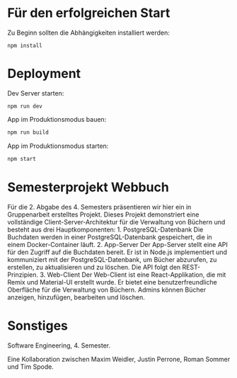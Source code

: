 <h1> Für den erfolgreichen Start </h1>

Zu Beginn sollten die Abhängigkeiten installiert werden:

```shellscript
npm install
```

<h1> Deployment </h1>
 Dev Server starten:
 
```shellscript
npm run dev
```

App im Produktionsmodus bauen:

```sh
npm run build
```

App im Produktionsmodus starten:

```sh
npm start
```

<h1>Semesterprojekt Webbuch</h1>
Für die 2. Abgabe des 4. Semesters präsentieren wir hier ein in Gruppenarbeit erstelltes Projekt.
Dieses Projekt demonstriert eine vollständige Client-Server-Architektur für die Verwaltung von Büchern und besteht aus drei Hauptkomponenten:
1. PostgreSQL-Datenbank
Die Buchdaten werden in einer PostgreSQL-Datenbank gespeichert, die in einem Docker-Container läuft.
2. App-Server
Der App-Server stellt eine API für den Zugriff auf die Buchdaten bereit. Er ist in Node.js implementiert und kommuniziert mit der PostgreSQL-Datenbank, um Bücher abzurufen, zu erstellen, zu aktualisieren und zu löschen. Die API folgt den REST-Prinzipien.
3. Web-Client
Der Web-Client ist eine React-Applikation, die mit Remix und Material-UI erstellt wurde. Er bietet eine benutzerfreundliche Oberfläche für die Verwaltung von Büchern. Admins können Bücher anzeigen, hinzufügen, bearbeiten und löschen.

<h1>Sonstiges</h1>
Software Engineering, 4. Semester.

Eine Kollaboration zwischen Maxim Weidler, Justin Perrone, Roman Sommer und Tim Spode.
